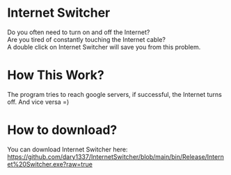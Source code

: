 # Internet Switcher
Do you often need to turn on and off the Internet?  
Are you tired of constantly touching the Internet cable?  
A double click on Internet Switcher will save you from this problem.

# How This Work?
The program tries to reach google servers, if successful, the Internet turns off. And vice versa =)  

# How to download?
You can download Internet Switcher here:  
https://github.com/dary1337/InternetSwitcher/blob/main/bin/Release/Internet%20Switcher.exe?raw=true
